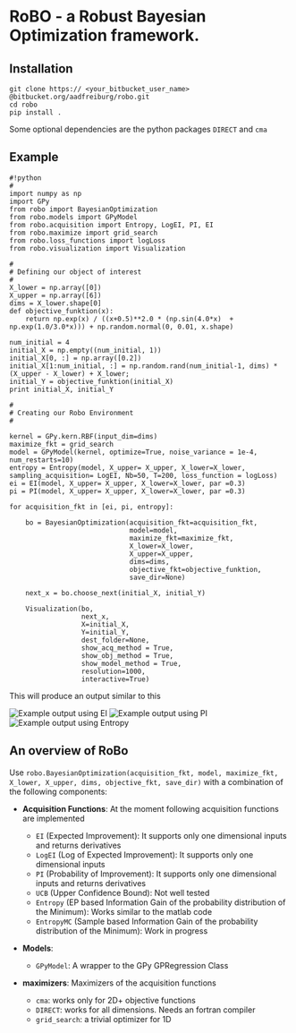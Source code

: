RoBO - a Robust Bayesian Optimization framework.
================================================

Installation
------------

	   

```
git clone https:// <your_bitbucket_user_name> @bitbucket.org/aadfreiburg/robo.git
cd robo
pip install .
```

Some optional dependencies are the python packages `DIRECT` and `cma`


Example 
-------


```
#!python
#
import numpy as np
import GPy
from robo import BayesianOptimization
from robo.models import GPyModel 
from robo.acquisition import Entropy, LogEI, PI, EI
from robo.maximize import grid_search
from robo.loss_functions import logLoss
from robo.visualization import Visualization

#
# Defining our object of interest
#
X_lower = np.array([0])
X_upper = np.array([6])
dims = X_lower.shape[0]
def objective_funktion(x):
    return np.exp(x) / ((x+0.5)**2.0 * (np.sin(4.0*x)  + np.exp(1.0/3.0*x))) + np.random.normal(0, 0.01, x.shape)

num_initial = 4
initial_X = np.empty((num_initial, 1))
initial_X[0, :] = np.array([0.2])
initial_X[1:num_initial, :] = np.random.rand(num_initial-1, dims) * (X_upper - X_lower) + X_lower;
initial_Y = objective_funktion(initial_X)
print initial_X, initial_Y

#
# Creating our Robo Environment
#

kernel = GPy.kern.RBF(input_dim=dims)
maximize_fkt = grid_search
model = GPyModel(kernel, optimize=True, noise_variance = 1e-4, num_restarts=10)
entropy = Entropy(model, X_upper= X_upper, X_lower=X_lower, sampling_acquisition= LogEI, Nb=50, T=200, loss_function = logLoss)
ei = EI(model, X_upper= X_upper, X_lower=X_lower, par =0.3)
pi = PI(model, X_upper= X_upper, X_lower=X_lower, par =0.3)

for acquisition_fkt in [ei, pi, entropy]:
    
    bo = BayesianOptimization(acquisition_fkt=acquisition_fkt, 
                              model=model, 
                              maximize_fkt=maximize_fkt, 
                              X_lower=X_lower, 
                              X_upper=X_upper, 
                              dims=dims, 
                              objective_fkt=objective_funktion, 
                              save_dir=None)
    
    next_x = bo.choose_next(initial_X, initial_Y)
    
    Visualization(bo, 
                  next_x, 
                  X=initial_X, 
                  Y=initial_Y, 
                  dest_folder=None, 
                  show_acq_method = True, 
                  show_obj_method = True, 
                  show_model_method = True, 
                  resolution=1000, 
                  interactive=True)

```
	
This will produce an output similar to this

![Example output using EI](http://renumi.de/readme_example_ei.png)
![Example output using PI](http://renumi.de/readme_example_pi.png)
![Example output using Entropy](http://renumi.de/readme_example_entropy.png)



An overview of RoBo
-------------------

Use `robo.BayesianOptimization(acquisition_fkt, model, maximize_fkt, X_lower, X_upper, dims, objective_fkt, save_dir)` with a combination of the following components:

+ **Acquisition Functions**: At the moment following acquisition functions are implemented
  - `EI` (Expected Improvement): It supports only one dimensional inputs and returns derivatives
  - `LogEI` (Log of Expected Improvement): It supports only one dimensional inputs
  - `PI` (Probability of Improvement): It supports only one dimensional inputs and returns derivatives
  - `UCB` (Upper Confidence Bound): Not well tested
  - `Entropy` (EP based Information Gain of the probability distribution of the Minimum): Works similar to the matlab code 
  - `EntropyMC` (Sample based Information Gain of the probability distribution of the Minimum): Work in progress
 
+ **Models**: 
  - `GPyModel`: A wrapper to the GPy GPRegression Class

+ **maximizers**: Maximizers of the acquisition functions
  - `cma`: works only for 2D+ objective functions
  - `DIRECT`: works for all dimensions. Needs an fortran compiler
  - `grid_search`: a trivial optimizer for 1D
 